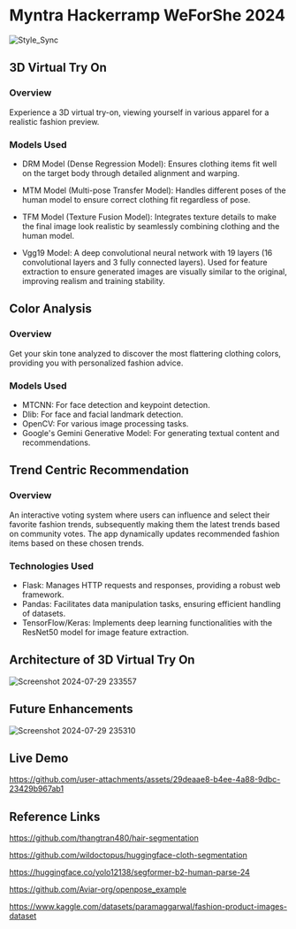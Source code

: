 # Myntra Hackerramp WeForShe 2024
![Style_Sync](https://github.com/user-attachments/assets/d621af4a-91af-4cb3-b21c-ccc0be436ee5)


## 3D Virtual Try On
### Overview
Experience a 3D virtual try-on, viewing yourself in various apparel for a realistic fashion preview.
### Models Used
- DRM Model (Dense Regression Model): Ensures clothing items fit well on the target body through detailed alignment and warping.

- MTM Model (Multi-pose Transfer Model): Handles different poses of the human model to ensure correct clothing fit regardless of pose.

- TFM Model (Texture Fusion Model): Integrates texture details to make the final image look realistic by seamlessly combining clothing and the human model.

- Vgg19 Model: A deep convolutional neural network with 19 layers (16 convolutional layers and 3 fully connected layers). Used for feature extraction to ensure generated images are visually similar to the original, improving realism and training stability.

## Color Analysis
### Overview
Get your skin tone analyzed to discover the most flattering clothing colors, providing you with personalized fashion advice.
### Models Used
-	MTCNN: For face detection and keypoint detection.
-	Dlib: For face and facial landmark detection.
-	OpenCV: For various image processing tasks.
-	Google's Gemini Generative Model: For generating textual content and recommendations.

## Trend Centric Recommendation
### Overview
An interactive voting system where users can influence and select their favorite fashion trends, subsequently making them the latest trends based on community votes. The app dynamically updates recommended fashion items based on these chosen trends.
### Technologies Used
-	Flask: Manages HTTP requests and responses, providing a robust web framework.
-	Pandas: Facilitates data manipulation tasks, ensuring efficient handling of datasets.
-	TensorFlow/Keras: Implements deep learning functionalities with the ResNet50 model for image feature extraction.

## Architecture of 3D Virtual Try On
![Screenshot 2024-07-29 233557](https://github.com/user-attachments/assets/7e70eb8a-aa50-4186-b8de-34f73b56f0c8)

## Future Enhancements
![Screenshot 2024-07-29 235310](https://github.com/user-attachments/assets/95f08ce0-ea6f-4cbd-b6a7-713868f18703)

## Live Demo
https://github.com/user-attachments/assets/29deaae8-b4ee-4a88-9dbc-23429b967ab1
## Reference Links
https://github.com/thangtran480/hair-segmentation

https://github.com/wildoctopus/huggingface-cloth-segmentation

https://huggingface.co/yolo12138/segformer-b2-human-parse-24

https://github.com/Aviar-org/openpose_example

https://www.kaggle.com/datasets/paramaggarwal/fashion-product-images-dataset


